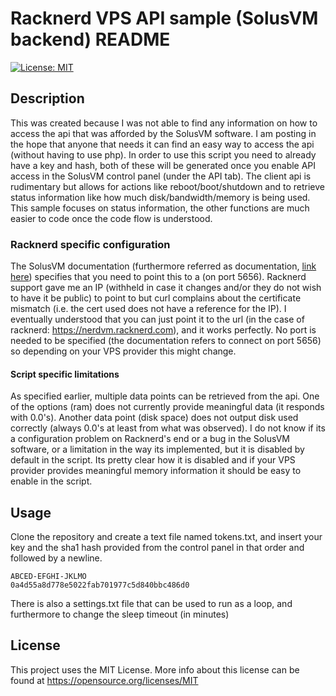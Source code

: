 # Racknerd VPS API sample (SolusVM backend) README

[![License: MIT](https://img.shields.io/badge/License-MIT-important.svg)](https://opensource.org/licenses/MIT)

## Description

This was created because I was not able to find any information on how to access the api that was afforded by the SolusVM software. I am posting in the hope that anyone that needs it can find an easy way to access the api (without having to use php). In order to use this script you need to already have a key and hash, both of these will be generated once you enable API access in the SolusVM
control panel (under the API tab). The client api is rudimentary but allows for actions like reboot/boot/shutdown and to retrieve status information like how much disk/bandwidth/memory is being used. This sample focuses on status information, the other functions are much easier to code once the code flow is understood.

### Racknerd specific configuration

The SolusVM documentation (furthermore referred as documentation, [link here](https://documentation.solusvm.com/display/DOCS/Functions)) specifies that you need to point this to a <MASTER IP> (on port 5656). Racknerd support gave me an IP (withheld in case it changes and/or they do not wish to have it be public) to point to but curl complains about the certificate mismatch (i.e. the cert used does
not have a reference for the IP). I eventually understood that you can just point it to the url (in the case of racknerd: https://nerdvm.racknerd.com), and it works perfectly. No port is needed to be specified (the documentation refers to connect on port 5656) so depending on your VPS provider this might change.

#### Script specific limitations

As specified earlier, multiple data points can be retrieved from the api. One of the options (ram) does not currently provide meaningful data (it responds with 0.0's). Another data point (disk space) does not output disk used correctly (always 0.0's at least from what was observed). I do not know if its a configuration problem on Racknerd's end or a bug in the SolusVM software, or a limitation in
the way its implemented, but it is disabled by default in the script. Its pretty clear how it is disabled and if your VPS provider provides meaningful memory information it should be easy to enable in the script.

## Usage

Clone the repository and create a text file named tokens.txt, and insert your key and the sha1 hash provided from the control panel in that order and followed by a newline.

```text
ABCED-EFGHI-JKLMO
0a4d55a8d778e5022fab701977c5d840bbc486d0
```

There is also a settings.txt file that can be used to run as a loop, and furthermore to change the sleep timeout (in minutes)

## License

This project uses the MIT License. More info about this license can be found at https://opensource.org/licenses/MIT